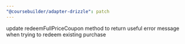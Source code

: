 ```yaml
---
"@coursebuilder/adapter-drizzle": patch
---
```


update redeemFullPriceCoupon method to return useful error message when trying to redeem existing purchase
